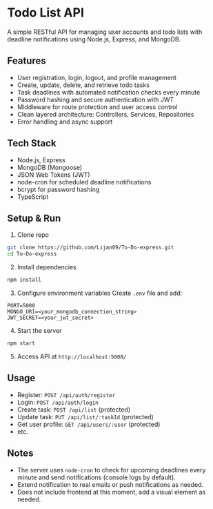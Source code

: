 # Todo List API

A simple RESTful API for managing user accounts and todo lists with deadline notifications using Node.js, Express, and MongoDB.

## Features

- User registration, login, logout, and profile management
- Create, update, delete, and retrieve todo tasks
- Task deadlines with automated notification checks every minute
- Password hashing and secure authentication with JWT
- Middleware for route protection and user access control
- Clean layered architecture: Controllers, Services, Repositories
- Error handling and async support

## Tech Stack

- Node.js, Express
- MongoDB (Mongoose)
- JSON Web Tokens (JWT)
- node-cron for scheduled deadline notifications
- bcrypt for password hashing
- TypeScript

## Setup & Run

1. Clone repo

```bash
git clone https://github.com/Lijan09/To-Do-express.git
cd To-Do-express
```

2. Install dependencies

```bash
npm install
```

3. Configure environment variables
   Create `.env` file and add:

```
PORT=5000
MONGO_URI=<your_mongodb_connection_string>
JWT_SECRET=<your_jwt_secret>
```

4. Start the server

```bash
npm start
```

5. Access API at `http://localhost:5000/`

## Usage

- Register: `POST /api/auth/register`
- Login: `POST /api/auth/login`
- Create task: `POST /api/list` (protected)
- Update task: `PUT /api/list/:taskId` (protected)
- Get user profile: `GET /api/users/:user` (protected)
- etc.

## Notes

- The server uses `node-cron` to check for upcoming deadlines every minute and send notifications (console logs by default).
- Extend notification to real emails or push notifications as needed.
- Does not include frontend at this moment, add a visual element as needed.
